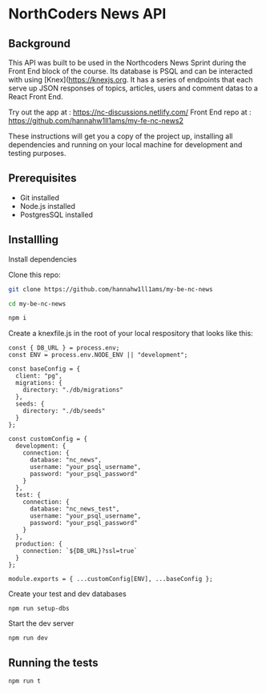 # NorthCoders News API

## Background

This API was built to be used in the Northcoders News Sprint during the Front End block of the course. Its database is PSQL and can be interacted with using [Knex](https://knexjs.org. It has a series of endpoints that each serve up JSON responses of topics, articles, users and comment datas to a React Front End.

Try out the app at : https://nc-discussions.netlify.com/
Front End repo at : https://github.com/hannahw1ll1ams/my-fe-nc-news2

These instructions will get you a copy of the project up, installing all dependencies and running on your local machine for development and testing purposes. 

## Prerequisites

- Git installed
- Node.js installed
- PostgresSQL installed

## Installling

Install dependencies

Clone this repo:

```bash
git clone https://github.com/hannahw1ll1ams/my-be-nc-news

cd my-be-nc-news

npm i
```

Create a knexfile.js in the root of your local respository that looks like this:

```
const { DB_URL } = process.env;
const ENV = process.env.NODE_ENV || "development";

const baseConfig = {
  client: "pg",
  migrations: {
    directory: "./db/migrations"
  },
  seeds: {
    directory: "./db/seeds"
  }
};

const customConfig = {
  development: {
    connection: {
      database: "nc_news",
      username: "your_psql_username",
      password: "your_psql_password"
    }
  },
  test: {
    connection: {
      database: "nc_news_test",
      username: "your_psql_username",
      password: "your_psql_password"
    }
  },
  production: {
    connection: `${DB_URL}?ssl=true`
  }
};

module.exports = { ...customConfig[ENV], ...baseConfig };

```


Create your test and dev databases

```
npm run setup-dbs
```


Start the dev server

```
npm run dev
```

## Running the tests


```
npm run t
```
